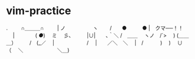 # vim-practice

.    　　 ∩＿＿＿∩
　　 | ノ　　　　　 ヽ
　　/　　●　　　● |　クマ──！！
　 |　　　　( _●_)　 ミ
　彡､　　　|∪|　　､｀＼
/　＿＿　 ヽノ　/´>　 )
(＿＿＿）　　　/　(_／
　|　　　　　　 /
　|　　／＼　＼
　|　/　　　 )　 )
　∪　　　 （　 ＼
　　　　　　 ＼＿) 

